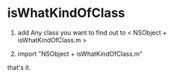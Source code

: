 isWhatKindOfClass
=================

1. add Any class you want to find out to < NSObject + isWhatKindOfClass.m >

2. import "NSObject + isWhatKindOfClass.m"

that's it.

